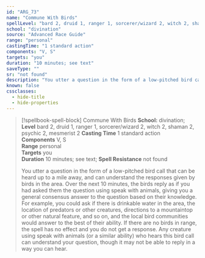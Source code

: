 ```yaml
---
id: "ARG_73"
name: "Commune With Birds"
spellLevel: "bard 2, druid 1, ranger 1, sorcerer/wizard 2, witch 2, shaman 2, psychic 2, mesmerist 2"
school: "divination"
source: "Advanced Race Guide"
range: "personal"
castingTime: "1 standard action"
components: "V, S"
targets: "you"
duration: "10 minutes; see text"
saveType: ""
sr: "not found"
description: "You utter a question in the form of a low-pitched bird call that can be heard up to a mile away, and can understand the responses given by birds in the area. Over the next 10 minutes, the birds reply as if you had asked them the question using speak with animals, giving you a general consensus answer to the question based on their knowledge. For example, you could ask if there is drinkable water in the area, the location of predators or other creatures, directions to a mountaintop or other natural feature, and so on, and the local bird communities would answer to the best of their ability.  If there are no birds in range, the spell has no effect and you do not get a response. Any creature using speak with animals (or a similar ability) who hears this bird call can understand your question, though it may not be able to reply in a way you can hear."
known: false
cssclasses:
  - hide-title
  - hide-properties
---
```


> [!spellbook-spell-block] Commune With Birds
> **School:** divination; **Level** bard 2, druid 1, ranger 1, sorcerer/wizard 2, witch 2, shaman 2, psychic 2, mesmerist 2
> **Casting Time** 1 standard action  
> **Components** V, S  
> **Range** personal  
> **Targets** you  
> **Duration** 10 minutes; see text; **Spell Resistance** not found
> 
> You utter a question in the form of a low-pitched bird call that can be heard up to a mile away, and can understand the responses given by birds in the area. Over the next 10 minutes, the birds reply as if you had asked them the question using speak with animals, giving you a general consensus answer to the question based on their knowledge. For example, you could ask if there is drinkable water in the area, the location of predators or other creatures, directions to a mountaintop or other natural feature, and so on, and the local bird communities would answer to the best of their ability.  If there are no birds in range, the spell has no effect and you do not get a response. Any creature using speak with animals (or a similar ability) who hears this bird call can understand your question, though it may not be able to reply in a way you can hear.